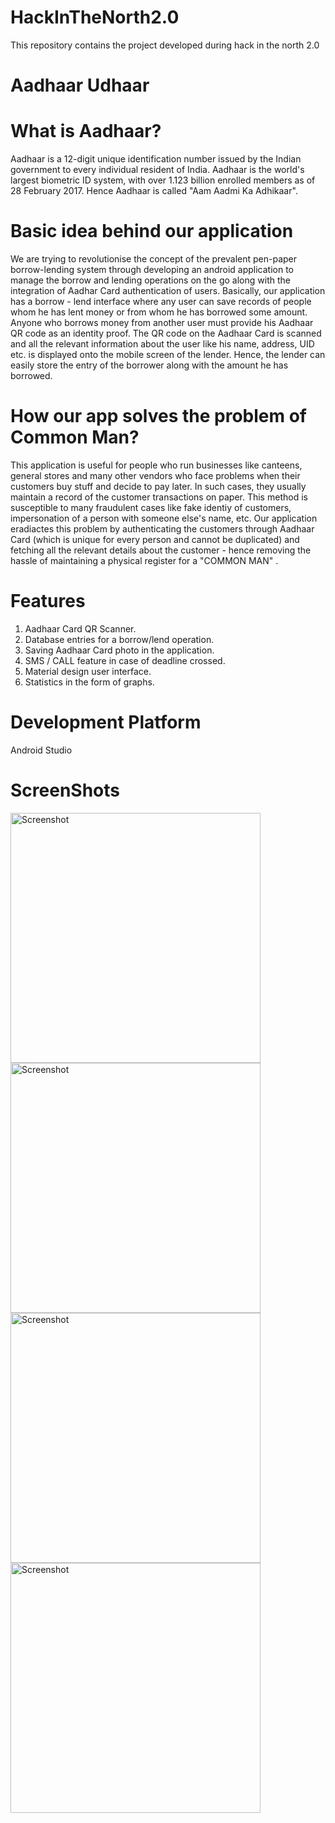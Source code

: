 # HackInTheNorth2.0
This repository contains the project developed during hack in the north 2.0

# Aadhaar Udhaar

# What is Aadhaar?
Aadhaar is a 12-digit unique identification number issued by the Indian government to every individual resident of India.
Aadhaar is the world's largest biometric ID system, with over 1.123 billion enrolled members as of 28 February 2017. Hence Aadhaar is called "Aam Aadmi Ka Adhikaar".

# Basic idea behind our application
We are trying to revolutionise the concept of the prevalent pen-paper borrow-lending system through developing an android application to manage the borrow and lending operations on the go along with the integration of Aadhar Card authentication of users. Basically, our application has a borrow - lend interface where any user can save records of people whom he has lent money or from whom he has borrowed some amount. Anyone who borrows money from another user must provide his Aadhaar QR code as an identity proof. The QR code on the Aadhaar Card is scanned and all the relevant information about the user like his name, address, UID etc. is displayed onto the mobile screen of the lender. Hence, the lender can easily store the entry of the borrower along with the amount he has borrowed.

# How our app solves the problem of Common Man?
This application is useful for people who run businesses like canteens, general stores and many other vendors who face problems when their customers buy stuff and decide to pay later. In such cases, they usually maintain a record of the customer transactions on paper. This method is susceptible to many fraudulent cases like fake identiy of customers, impersonation of a person with someone else's name, etc. Our application eradiactes this problem by authenticating the customers through Aadhaar Card (which is unique for every person and cannot be duplicated) and fetching all the relevant details about the customer - hence removing the hassle of maintaining a physical register for a "COMMON MAN" .


# Features 
1. Aadhaar Card QR Scanner.
2. Database entries for a borrow/lend operation.
3. Saving Aadhaar Card photo in the application.
4. SMS / CALL feature in case of deadline crossed.
6. Material design user interface.
7. Statistics in the form of graphs.

# Development Platform
 Android Studio
 
 # ScreenShots
 
 <img src="https://github.com/jatin96/HackInTheNorth2.0/blob/master/Screenshot_2015-06-21-09-15-00-661.jpeg" height="400" alt="Screenshot"/> <img src="https://github.com/jatin96/HackInTheNorth2.0/blob/master/Screenshot_2015-06-21-09-17-42-078.jpeg" height="400" alt="Screenshot"/> <img src="https://github.com/jatin96/Attendance-Manager/blob/master/Screenshot_20170114-173011.png" height="400" alt="Screenshot"/>  <img src="https://github.com/jatin96/HackInTheNorth2.0/blob/master/Screenshot_2015-06-21-09-18-28-208.jpeg" height="400" alt="Screenshot"/> 
 
